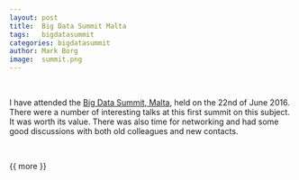 ```yaml
---
layout: post
title:  Big Data Summit Malta
tags:   bigdatasummit
categories: bigdatasummit
author: Mark Borg
image:  summit.png
---
```


&nbsp;

I have attended the [Big Data Summit, Malta](https://bigdatasummit.org/), held on the 22nd of June 2016. There
were a number of interesting talks at this first summit on this subject. It was worth its value. There was also
time for networking and had some good discussions with both old colleagues and new contacts.

&nbsp;


{{ more }}


